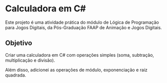 # Calculadora em C#
Este projeto é uma atividade prática do módulo de Lógica de Programação para Jogos Digitais, da Pós-Graduação FAAP de Animação e Jogos Digitais.

## Objetivo
Criar uma calculadora em C# com operações simples (soma, subtração, multiplicação e divisão).

Além disso, adicionei as operações de módulo, exponenciação e raiz quadrada.